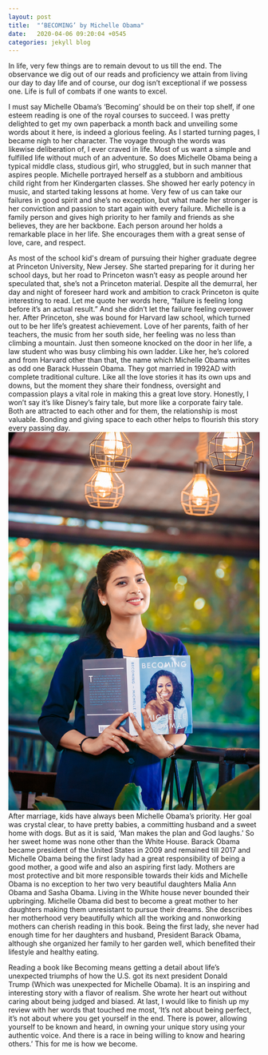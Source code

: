 ```yaml
---
layout: post
title:  "‘BECOMING’ by Michelle Obama"
date:   2020-04-06 09:20:04 +0545
categories: jekyll blog
---
```

In life, very few things are to remain devout to us till the end. The observance we dig out of our reads and proficiency we attain from living our day to day life and of course, our dog isn’t exceptional if we possess one. Life is full of combats if one wants to excel. 





I must say Michelle Obama’s ‘Becoming’ should be on their top shelf, if one esteem reading is one of the royal courses to succeed. I was pretty delighted to get my own paperback a month back and unveiling some words about it here, is indeed a glorious feeling.
As I started turning pages, I became nigh to her character. The voyage through the words was likewise deliberation of, I ever craved in life. Most of us want a simple and fulfilled life without much of an adventure. So does Michelle Obama being a typical middle class, studious girl, who struggled, but in such manner that aspires people. Michelle portrayed herself as a stubborn and ambitious child right from her Kindergarten classes. She showed her early potency in music, and started taking lessons at home. Very few of us can take our failures in good spirit and she’s no exception, but what made her stronger is her conviction and passion to start again with every failure.
Michelle is a family person and gives high priority to her family and friends as she believes, they are her backbone. Each person around her holds a remarkable place in her life. She encourages them with a great sense of love, care, and respect.



As most of the school kid's dream of pursuing their higher graduate degree at Princeton University, New Jersey. She started preparing for it during her school days, but her road to Princeton wasn’t easy as people around her speculated that, she’s not a Princeton material. Despite all the demurral, her day and night of foreseer hard work and ambition to crack Princeton is quite interesting to read. Let me quote her words here, “failure is feeling long before it’s an actual result.” And she didn’t let the failure feeling overpower her.
After Princeton, she was bound for Harvard law school, which turned out to be her life’s greatest achievement. Love of her parents, faith of her teachers, the music from her south side, her feeling was no less than climbing a mountain. Just then someone knocked on the door in her life, a law student who was busy climbing his own ladder. Like her, he’s colored and from Harvard other than that, the name which Michelle Obama writes as odd one Barack Hussein Obama. They got married in 1992AD with complete traditional culture. Like all the love stories it has its own ups and downs, but the moment they share their fondness, oversight and compassion plays a vital role in making this a great love story. Honestly, I won’t say it’s like Disney’s fairy tale, but more like a corporate fairy tale. Both are attracted to each other and for them, the relationship is most valuable. Bonding and giving space to each other helps to flourish this story every passing day.
![Result1](/images/miscelle.jpeg)
After marriage, kids have always been Michelle Obama’s priority. Her goal was crystal clear, to have pretty babies, a committing husband and a sweet home with dogs. But as it is said, ‘Man makes the plan and God laughs.’ So her sweet home was none other than the White House. Barack Obama became president of the United States in 2009 and remained till 2017 and Michelle Obama being the first lady had a great responsibility of being a good mother, a good wife and also an aspiring first lady.
Mothers are most protective and bit more responsible towards their kids and Michelle Obama is no exception to her two very beautiful daughters Malia Ann Obama and Sasha Obama. Living in the White house never bounded their upbringing. Michelle Obama did best to become a great mother to her daughters making them unresistant to pursue their dreams. She describes her motherhood very beautifully which all the working and nonworking mothers can cherish reading in this book. Being the first lady, she never had enough time for her daughters and husband, President Barack Obama, although she organized her family to her garden well, which benefited their lifestyle and healthy eating.



Reading a book like Becoming means getting a detail about life’s unexpected triumphs of how the U.S. got its next president Donald Trump (Which was unexpected for Michelle Obama). It is an inspiring and interesting story with a flavor of realism. She wrote her heart out without caring about being judged and biased. At last, I would like to finish up my review with her words that touched me most, ‘It’s not about being perfect, it’s not about where you get yourself in the end. There is power, allowing yourself to be known and heard, in owning your unique story using your authentic voice. And there is a race in being willing to know and hearing others.’ This for me is how we become.








